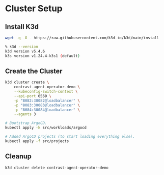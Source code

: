 # Cluster Setup

## Install K3d

```bash
wget -q -O - https://raw.githubusercontent.com/k3d-io/k3d/main/install.sh | bash
```

```bash
% k3d --version
k3d version v5.4.6
k3s version v1.24.4-k3s1 (default)
```

## Create the Cluster

```bash
k3d cluster create \
    contrast-agent-operator-demo \
    --kubeconfig-switch-context \
    --api-port 6550 \
    -p "8082:30082@loadbalancer" \
    -p "8083:30083@loadbalancer" \
    -p "8084:30084@loadbalancer" \
    --agents 3
```

```bash
# Bootstrap ArgoCD.
kubectl apply -k src/workloads/argocd

# Added ArgoCD projects (to start loading everything else).
kubectl apply -f src/projects
```

## Cleanup

```bash
k3d cluster delete contrast-agent-operator-demo
```
